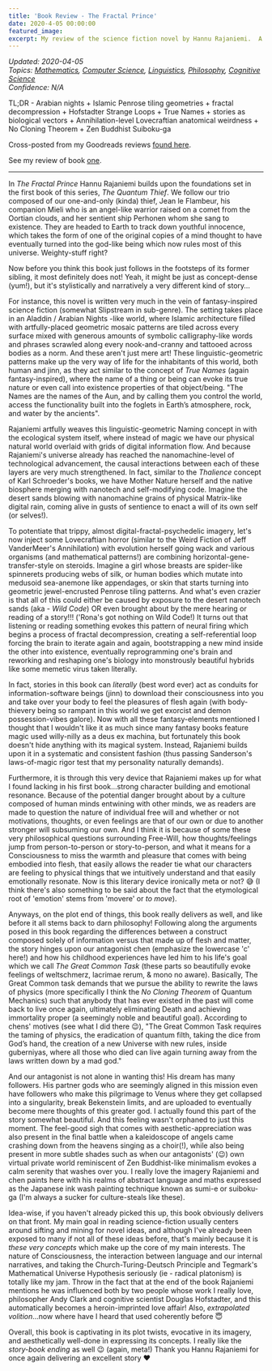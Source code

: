 ```yaml
---
title: 'Book Review - The Fractal Prince'
date: 2020-4-05 00:00:00
featured_image: 
excerpt: My review of the science fiction novel by Hannu Rajaniemi.  A novel that combines Arabian nights + Islamic Penrose tiling geometries + fractal decompression + Hofstadter Strange Loops + True Names + stories as biological vectors + Annihilation-level Lovecraftian anatomical weirdness + No Cloning Theorem + Zen Buddhist Suiboku-ga  
---
```

*Updated: 2020-04-05*  
*Topics: [Mathematics](https://mundyreimer.github.io/archive), [Computer Science](https://mundyreimer.github.io/archive), [Linguistics](https://mundyreimer.github.io/archive), [Philosophy](https://mundyreimer.github.io/archive), [Cognitive Science](https://mundyreimer.github.io/archive)*  
*Confidence: N/A*

TL;DR - Arabian nights + Islamic Penrose tiling geometries + fractal decompression + Hofstadter Strange Loops + True Names + stories as biological vectors + Annihilation-level Lovecraftian anatomical weirdness + No Cloning Theorem + Zen Buddhist Suiboku-ga

Cross-posted from my Goodreads reviews [found here](https://www.goodreads.com/review/show/3239518360).

See my review of book [one](https://mundyreimer.github.io/blog/book-review-thequantumthief).

---

In *The Fractal Prince* Hannu Rajaniemi builds upon the foundations set in the first book of this series, *The Quantum Thief*.  We follow our trio composed of our one-and-only (kinda) thief, Jean le Flambeur, his companion Mieli who is an angel-like warrior raised on a comet from the Oortian clouds, and her sentient ship Perhonen whom she sang to existence.  They are headed to Earth to track down youthful innocence, which takes the form of one of the original copies of a mind thought to have eventually turned into the god-like being which now rules most of this universe.  Weighty-stuff right?  

Now before you think this book just follows in the footsteps of its former sibling, it most definitely does not!  Yeah, it might be just as concept-dense (yum!), but it's stylistically and narratively a very different kind of story…

For instance, this novel is written very much in the vein of fantasy-inspired science fiction (somewhat Slipstream in sub-genre).  The setting takes place in an Aladdin / Arabian Nights -like world, where Islamic architecture filled with artfully-placed geometric mosaic patterns are tiled across every surface mixed with generous amounts of symbolic calligraphy-like words and phrases scrawled along every nook-and-cranny and tattooed across bodies as a norm.  And these aren't just mere art!  These linguistic-geometric patterns make up the very way of life for the inhabitants of this world, both human and jinn, as they act similar to the concept of *True Names* (again fantasy-inspired), where the name of a thing or being can evoke its true nature or even call into existence properties of that object/being.  "The Names are the names of the Aun, and by calling them you control the world, access the functionality built into the foglets in Earth’s atmosphere, rock, and water by the ancients". 

Rajaniemi artfully weaves this linguistic-geometric Naming concept in with the ecological system itself, where instead of magic we have our physical natural world overlaid with grids of digital information flow.  And because Rajaniemi's universe already has reached the nanomachine-level of technological advancement, the causal interactions between each of these layers are very much strengthened.  In fact, similar to the *Thalience* concept of Karl Schroeder's books, we have Mother Nature herself and the native biosphere merging with nanotech and self-modifying code.  Imagine the desert sands blowing with nanomachine grains of physical Matrix-like digital rain, coming alive in gusts of sentience to enact a will of its own self (or selves!).  

To potentiate that trippy, almost digital-fractal-psychedelic imagery, let's now inject some Lovecraftian horror (similar to the Weird Fiction of Jeff VanderMeer's Annihilation) with evolution herself going wack and various organisms (and mathematical patterns!) are combining horizontal-gene-transfer-style on steroids.  Imagine a girl whose breasts are spider-like spinnerets producing webs of silk, or human bodies which mutate into medusoid sea-anemone like appendages, or skin that starts turning into geometric jewel-encrusted Penrose tiling patterns.  And what's even crazier is that all of this could either be caused by exposure to the desert nanotech sands (aka - *Wild Code*) OR even brought about by the mere hearing or reading of a story!!!  ('Rona's got nothing on Wild Code!)  It turns out that listening or reading something evokes this pattern of neural firing which begins a process of fractal decompression, creating a self-referential loop forcing the brain to iterate again and again, bootstrapping a new mind inside the other into existence, eventually reprogramming one's brain and reworking and reshaping one's biology into monstrously beautiful hybrids like some memetic virus taken literally.  

In fact, stories in this book can *literally* (best word ever) act as conduits for information-software beings (jinn) to download their consciousness into you and take over your body to feel the pleasures of flesh again (with body-thievery being so rampant in this world we get exorcist and demon possession-vibes galore). Now with all these fantasy-elements mentioned I thought that I wouldn't like it as much since many fantasy books feature magic used willy-nilly as a deus ex machina, but fortunately this book doesn't hide anything with its magical system.  Instead, Rajaniemi builds upon it in a systematic and consistent fashion (thus passing Sanderson's laws-of-magic rigor test that my personality naturally demands).

Furthermore, it is through this very device that Rajaniemi makes up for what I found lacking in his first book...strong character building and emotional resonance.  Because of the potential danger brought about by a culture composed of human minds entwining with other minds, we as readers are made to question the nature of individual free will and whether or not motivations, thoughts, or even feelings are that of our own or due to another stronger will subsuming our own.  And I think it is because of some these very philosophical questions surrounding Free-Will, how thoughts/feelings jump from person-to-person or story-to-person, and what it means for a Consciousness to miss the warmth and pleasure that comes with being embodied into flesh, that easily allows the reader tie what our characters are feeling to physical things that we intuitively understand and that easily emotionally resonate.  Now is this literary device ironically meta or not? 😅  (I think there's also something to be said about the fact that the etymological root of 'emotion' stems from 'movere' or *to move*).

Anyways, on the plot end of things, this book really delivers as well, and like before it all stems back to darn philosophy!  Following along the arguments posed in this book regarding the differences between a construct composed solely of information versus that made up of flesh and matter, the story hinges upon our antagonist chen (emphasize the lowercase 'c' here!) and how his childhood experiences have led him to his life's goal which we call *The Great Common Task* (these parts so beautifully evoke feelings of weltschmerz, lacrimae rerum, & mono no aware).  Basically, The Great Common task demands that we pursue the ability to rewrite the laws of physics (more specifically I think the *No Cloning Theorem* of Quantum Mechanics) such that anybody that has ever existed in the past will come back to live once again, ultimately eliminating Death and achieving immortality proper (a seemingly noble and beautiful goal).  According to chens' motives (see what I did there 😉), "The Great Common Task requires the taming of physics, the eradication of quantum filth, taking the dice from God’s hand, the creation of a new Universe with new rules, inside guberniyas, where all those who died can live again turning away from the laws written down by a mad god."

And our antagonist is not alone in wanting this!  His dream has many followers.  His partner gods who are seemingly aligned in this mission even have followers who make this pilgrimage to Venus where they get collapsed into a singularity, break Bekenstein limits, and are uploaded to eventually become mere thoughts of this greater god.  I actually found this part of the story somewhat beautiful.  And this feeling wasn't orphaned to just this moment.  The feel-good sigh that comes with aesthetic-appreciation was also present in the final battle when a kaleidoscope of angels came crashing down from the heavens singing as a choir(!), while also being present in more subtle shades such as when our antagonists' (😉) own virtual private world reminiscent of Zen Buddhist-like minimalism evokes a calm serenity that washes over you.  I really love the imagery Rajaniemi and chen paints here with his realms of abstract language and maths expressed as the Japanese ink wash painting technique known as sumi-e or suiboku-ga (I'm always a sucker for culture-steals like these).      

Idea-wise, if you haven't already picked this up, this book obviously delivers on that front.  My main goal in reading science-fiction usually centers around sifting and mining for novel ideas, and although I've already been exposed to many if not all of these ideas before, that's mainly because it is *these very concepts* which make up the core of my main interests.  The nature of Consciousness, the interaction between language and our internal narratives, and taking the Church-Turing-Deutsch Principle and Tegmark's Mathematical Universe Hypothesis seriously (ie - radical platonism) is totally like my jam.  Throw in the fact that at the end of the book Rajaniemi mentions he was influenced both by two people whose work I really love, philosopher Andy Clark and cognitive scientist Douglas Hofstadter, and this automatically becomes a heroin-imprinted love affair!  Also, *extrapolated volition*...now where have I heard that used coherently before 😇

Overall, this book is captivating in its plot twists, evocative in its imagery, and aesthetically well-done in expressing its concepts.  I really like the *story-book ending* as well 😉 (again, meta!)  Thank you Hannu Rajaniemi for once again delivering an excellent story ❤️
